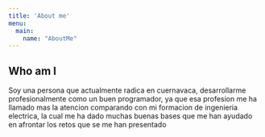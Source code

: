 ```yaml
---
title: 'About me'
menu:
  main:
    name: "AboutMe"
---
```


## Who am I

Soy una persona que actualmente radica en cuernavaca, desarrollarme profesionalmente como un buen programador, ya que esa profesion me ha llamado mas la atencion comparando con mi formacion de ingenieria electrica, la cual me ha dado muchas buenas bases que me han ayudado en afrontar los retos que se me han presentado


